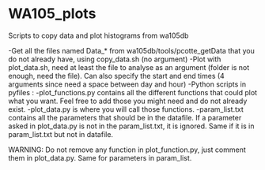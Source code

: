 # WA105_plots
Scripts to copy data and plot histograms from wa105db

-Get all the files named Data_* from wa105db/tools/pcotte_getData that you do not already have, using copy_data.sh (no argument)
-Plot with plot_data.sh, need at least the file to analyse as an argument (folder is not enough, need the file). Can also specify the start and end times (4 arguments since need a space between day and hour)
-Python scripts in pyfiles : 
  -plot_functions.py contains all the different functions that could plot what you want. Feel free to add those you might need and do not already exist.
  -plot_data.py is where you will call those functions.
-param_list.txt contains all the parameters that should be in the datafile. If a parameter asked in plot_data.py is not in the param_list.txt, it is ignored. Same if it is in param_list.txt but not in datafile. 

WARNING: Do not remove any function in plot_function.py, just comment them in plot_data.py. Same for parameters in param_list.

